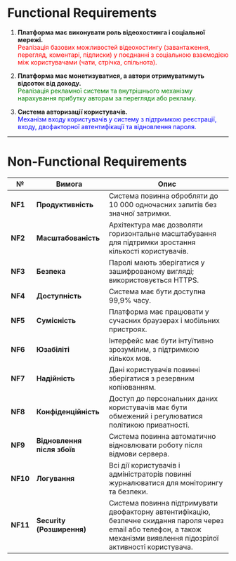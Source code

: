 # Functional Requirements

1. **Платформа має виконувати роль відеохостинга і соціальної мережі.**  
   <span style="color:red">Реалізація базових можливостей відеохостингу (завантаження, перегляд, коментарі, підписки) у поєднанні з соціальною взаємодією між користувачами (чати, стрічка, спільнота).</span>

2. **Платформа має монетизуватися, а автори отримуватимуть відсоток від доходу.**  
   <span style="color:green">Реалізація рекламної системи та внутрішнього механізму нарахування прибутку авторам за перегляди або рекламу.</span>

3. **Система авторизації користувачів.**  
   <span style="color:blue">Механізм входу користувачів у систему з підтримкою реєстрації, входу, двофакторної автентифікації та відновлення пароля.</span>

---

# Non-Functional Requirements

| № | Вимога | Опис |
|---|---------|------|
| **NF1** | **Продуктивність** | Система повинна обробляти до 10 000 одночасних запитів без значної затримки. |
| **NF2** | **Масштабованість** | Архітектура має дозволяти горизонтальне масштабування для підтримки зростання кількості користувачів. |
| **NF3** | **Безпека** | Паролі мають зберігатися у зашифрованому вигляді; використовується HTTPS. |
| **NF4** | **Доступність** | Система має бути доступна 99,9% часу. |
| **NF5** | **Сумісність** | Платформа має працювати у сучасних браузерах і мобільних пристроях. |
| **NF6** | **Юзабіліті** | Інтерфейс має бути інтуїтивно зрозумілим, з підтримкою кількох мов. |
| **NF7** | **Надійність** | Дані користувачів повинні зберігатися з резервним копіюванням. |
| **NF8** | **Конфіденційність** | Доступ до персональних даних користувачів має бути обмежений і регулюватися політикою приватності. |
| **NF9** | **Відновлення після збоїв** | Система повинна автоматично відновлювати роботу після відмови сервера. |
| **NF10** | **Логування** | Всі дії користувачів і адміністраторів повинні журналюватися для моніторингу та безпеки. |
| **NF11** | **Security (Розширення)** | Система повинна підтримувати двофакторну автентифікацію, безпечне скидання пароля через email або телефон, а також механізми виявлення підозрілої активності користувача. |
